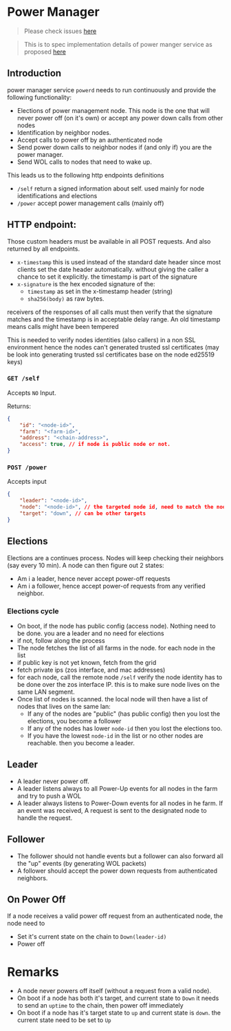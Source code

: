 # Power Manager
> Please check issues [here](https://github.com/threefoldtech/home/issues/1303)

> This is to spec implementation details of power manger service as proposed [here](https://github.com/threefoldtech/home/issues/1303#issuecomment-1283716997)

## Introduction
power manager service `powerd` needs to run continuously and provide the following functionality:
- Elections of power management node. This node is the one that will never power off (on it's own) or accept any
power down calls from other nodes
- Identification by neighbor nodes.
- Accept calls to power off by an authenticated node
- Send power down calls to neighbor nodes if (and only if) you are the power manager.
- Send WOL calls to nodes that need to wake up.

This leads us to the following http endpoints definitions

- `/self` return a signed information about self. used mainly for node identifications and elections
- `/power` accept power management calls (mainly off)

## HTTP endpoint:
Those custom headers must be available in all POST requests. And also returned by all endpoints.

- `x-timestamp` this is used instead of the standard date header since most clients set the date header automatically. without giving the caller a chance to set it explicitly. the timestamp is part of the signature
- `x-signature` is the hex encoded signature of the:
  - `timestamp` as set in the x-timestamp header (string)
  - `sha256(body)` as raw bytes.

receivers of the responses of all calls must then verify that the signature matches and the timestamp is in acceptable delay range. An old timestamp means calls might have been tempered

This is needed to verify nodes identities (also callers) in a non SSL environment hence the nodes can't generated trusted ssl certificates (may be look into generating trusted ssl certificates base on the node ed25519 keys)

### `GET /self`
Accepts `NO` Input.

Returns:
```json
{
    "id": "<node-id>",
    "farm": "<farm-id>",
    "address": "<chain-address>",
    "access": true, // if node is public node or not.
}
```

### `POST /power`
Accepts input
```json
{
    "leader": "<node-id>",
    "node": "<node-id>", // the targeted node id, need to match the node id that receive the request
    "target": "down", // can be other targets
}
```

## Elections
Elections are a continues process. Nodes will keep checking their neighbors (say every 10 min). A node can then figure out 2 states:
- Am i a leader, hence never accept power-off requests
- Am i a follower, hence accept power-of requests from any verified neighbor.

### Elections cycle
- On boot, if the node has public config (access node). Nothing need to be done. you are a leader and no need for elections
- if not, follow along the process
- The node fetches the list of all farms in the node. for each node in the list
 - if public key is not yet known, fetch from the grid
 - fetch private ips (zos interface, and mac addresses)
- for each node, call the remote node `/self` verify the node identity has to be done over the zos interface IP. this is to make sure node lives on the same LAN segment.
- Once list of nodes is scanned. the local node will then have a list of nodes that lives on the same lan:
  - If any of the nodes are "public" (has public config) then you lost the elections, you become a follower
  - If any of the nodes has lower `node-id` then you lost the elections too.
  - If you have the lowest `node-id` in the list or no other nodes are reachable. then you become a leader.

## Leader
- A leader never power off.
- A leader listens always to all Power-Up events for all nodes in the farm and try to push a WOL
- A leader always listens to Power-Down events for all nodes in he farm. If an event was received, A request is sent to the designated node to handle the request.

## Follower
- The follower should not handle events but a follower can also forward all the "up" events (by generating WOL packets)
- A follower should accept the power down requests from authenticated neighbors.

## On Power Off
If a node receives a valid power off request from an authenticated node, the node need to
- Set it's current state on the chain to `Down(leader-id)`
- Power off

# Remarks
- A node never powers off itself (without a request from a valid node).
- On boot if a node has both it's target, and current state to `Down` it needs to send an `uptime` to the chain, then power off immediately
- On boot if a node has it's target state to `up` and current state is `down`. the current state need to be set to `Up`
